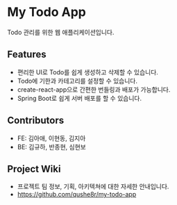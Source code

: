 # My Todo App

Todo 관리를 위한 웹 애플리케이션입니다.

## Features

- 편리한 UI로 Todo를 쉽게 생성하고 삭제할 수 있습니다.
- Todo에 기한과 카테고리를 설정할 수 있습니다.
- create-react-app으로 간편한 번들링과 배포가 가능합니다.
- Spring Boot로 쉽게 서버 배포를 할 수 있습니다.

## Contributors

- FE: 김아애, 이현동, 김지아
- BE: 김규하, 반종현, 심현보

## Project Wiki

- 프로젝트 팀 정보, 기획, 아키텍쳐에 대한 자세한 안내입니다.
- https://github.com/qushe8r/my-todo-app

